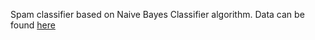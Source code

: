 Spam classifier based on Naive Bayes Classifier algorithm.
Data can be found [here](http://spamassassin.apache.org/)   
